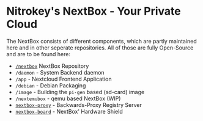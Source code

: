 Nitrokey's NextBox - Your Private Cloud
=======================================

The NextBox consists of different components, which are partly maintained here
and in other seperate repositories. All of those are fully Open-Source and are
to be found here:

* [`/nextbox`](https://github.com/Nitrokey/nextbox) NextBox Repository
* `/daemon` - System Backend daemon
* `/app` - Nextcloud Frontend Application
* `/debian` - Debian Packaging 
* `/image` - Building the `pi-gen` based (sd-card) image
* `/nextemubox` - qemu based NextBox (WIP)
* [`nextbox-proxy`](https://github.com/Nitrokey/nextbox-proxy) - Backwards-Proxy Registry Server
* [`nextbox-board`](https://github.com/Nitrokey/nextbox-board) - NextBox' Hardware Shield

